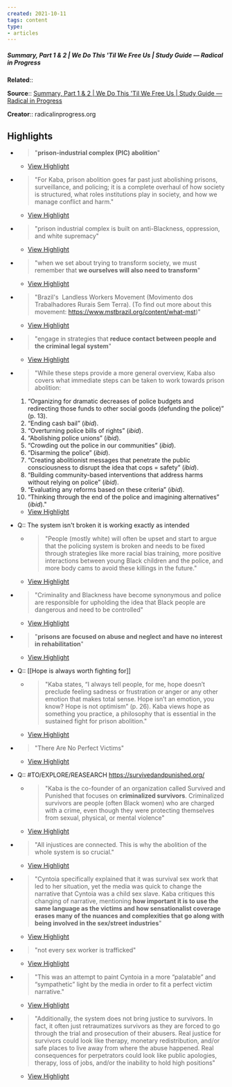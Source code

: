 ```yaml
---
created: 2021-10-11
tags: content
type: 
- articles
---
```

##### Summary, Part 1 & 2 | We Do This 'Til We Free Us | Study Guide — Radical in Progress

**Related**:: 

**Source**:: [Summary, Part 1 & 2 | We Do This 'Til We Free Us | Study Guide — Radical in Progress](https://radicalinprogress.org/kaba-2021-2)

**Creator**:: radicalinprogress.org

## Highlights
- > "**prison-industrial complex (PIC) abolition**" 
    - [View Highlight](https://radicalinprogress.org/kaba-2021-2?__readwiseLocation=0%2F3%2F0%2F0%2F0%2F0%2F1%2F1%2F3%2F3%2F1%2F5%2F1%3A10%2C2%2F3%2F0%2F0%2F0%2F0%2F1%2F1%2F3%2F3%2F1%2F5%2F1%3A1#:~:text=prison-industrial%20complex%20(PIC)%20abolition)

- > "For Kaba, prison abolition goes far past just abolishing prisons, surveillance, and policing; it is a complete overhaul of how society is structured, what roles institutions play in society, and how we manage conflict and harm." 
    - [View Highlight](https://radicalinprogress.org/kaba-2021-2?__readwiseLocation=0%2F4%2F0%2F0%2F0%2F0%2F1%2F1%2F3%2F3%2F1%2F5%2F1%3A0%2C0%2F4%2F0%2F0%2F0%2F0%2F1%2F1%2F3%2F3%2F1%2F5%2F1%3A228#:~:text=For%20Kaba%2C%20prison%20abolition%20goes%2Cwe%20manage%20conflict%20and%20harm.)

- > "prison industrial complex is built on anti-Blackness, oppression, and white supremacy" 
    - [View Highlight](https://radicalinprogress.org/kaba-2021-2?__readwiseLocation=0%2F4%2F0%2F0%2F0%2F0%2F1%2F1%2F3%2F3%2F1%2F5%2F1%3A238%2C0%2F4%2F0%2F0%2F0%2F0%2F1%2F1%2F3%2F3%2F1%2F5%2F1%3A323#:~:text=prison%20industrial%20complex%20is%20built%2Canti-Blackness%2C%20oppression%2C%20and%20white%20supremacy)

- > "when we set about trying to transform society, we must remember that **we ourselves will also need to transform**" 
    - [View Highlight](https://radicalinprogress.org/kaba-2021-2?__readwiseLocation=0%2F0%2F0%2F6%2F0%2F0%2F0%2F0%2F1%2F1%2F3%2F3%2F1%2F5%2F1%3A4%2C0%2F1%2F0%2F0%2F6%2F0%2F0%2F0%2F0%2F1%2F1%2F3%2F3%2F1%2F5%2F1%3A40#:~:text=when%20we%20set%20about%20trying%2Cwill%20also%20need%20to%20transform)

- > "Brazil's  Landless Workers Movement (Movimento dos Trabalhadores Rurais Sem Terra). (To find out more about this movement: https://www.mstbrazil.org/content/what-mst)" 
    - [View Highlight](https://radicalinprogress.org/kaba-2021-2?__readwiseLocation=2%2F0%2F1%2F6%2F0%2F0%2F0%2F0%2F1%2F1%2F3%2F3%2F1%2F5%2F1%3A161%2C2%2F0%2F1%2F6%2F0%2F0%2F0%2F0%2F1%2F1%2F3%2F3%2F1%2F5%2F1%3A327#:~:text=Brazil's%C2%A0%20Landless%20Workers%20Movement%20(Movimento%2Cmore%20about%20this%20movement%3A%20https%3A%2F%2Fwww.mstbrazil.org%2Fcontent%2Fwhat-mst))

- > "engage in strategies that **reduce contact between people and the criminal legal system**" 
    - [View Highlight](https://radicalinprogress.org/kaba-2021-2?__readwiseLocation=0%2F0%2F2%2F6%2F0%2F0%2F0%2F0%2F1%2F1%2F3%2F3%2F1%2F5%2F1%3A29%2C2%2F0%2F2%2F6%2F0%2F0%2F0%2F0%2F1%2F1%2F3%2F3%2F1%2F5%2F1%3A0#:~:text=engage%20in%20strategies%20that%20reduce%2Cand%20the%20criminal%20legal%20system)

- > "While these steps provide a more general overview, Kaba also covers what immediate steps can be taken to work towards prison abolition: 
    1. “Organizing for dramatic decreases of police budgets and redirecting those funds to other social goods (defunding the police)” (p. 13). 
    2. “Ending cash bail” (*ibid*).
    3. “Overturning police bills of rights” (*ibid*).
    4. “Abolishing police unions” (*ibid*).
    5. “Crowding out the police in our communities” (*ibid*).
    6. “Disarming the police” (*ibid*).
    7. “Creating abolitionist messages that penetrate the public consciousness to disrupt the idea that cops = safety” (*ibid*).
    8. “Building community-based interventions that address harms without relying on police” (*ibid*).
    9. “Evaluating any reforms based on these criteria” (*ibid*).
    10. “Thinking through the end of the police and imagining alternatives” (*ibid*)." 
    - [View Highlight](https://radicalinprogress.org/kaba-2021-2?__readwiseLocation=0%2F7%2F0%2F0%2F0%2F0%2F1%2F1%2F3%2F3%2F1%2F5%2F1%3A0%2C2%2F0%2F9%2F8%2F0%2F0%2F0%2F0%2F1%2F1%2F3%2F3%2F1%2F5%2F1%3A2#:~:text=While%20these%20steps%20provide%20a%2Cpolice%20and%20imagining%20alternatives%E2%80%9D%20(ibid).)

- Q:: The system isn't broken it is working exactly as intended
    - > "People (mostly white) will often be upset and start to argue that the policing system is broken and needs to be fixed through strategies like more racial bias training, more positive interactions between young Black children and the police, and more body cams to avoid these killings in the future." 
    - [View Highlight](https://radicalinprogress.org/kaba-2021-2?__readwiseLocation=0%2F13%2F0%2F0%2F0%2F0%2F1%2F1%2F3%2F3%2F1%2F5%2F1%3A129%2C0%2F13%2F0%2F0%2F0%2F0%2F1%2F1%2F3%2F3%2F1%2F5%2F1%3A428#:~:text=People%20(mostly%20white)%20will%20often%2Cthese%20killings%20in%20the%20future.)

- > "Criminality and Blackness have become synonymous and police are responsible for upholding the idea that Black people are dangerous and need to be controlled" 
    - [View Highlight](https://radicalinprogress.org/kaba-2021-2?__readwiseLocation=0%2F14%2F0%2F0%2F0%2F0%2F1%2F1%2F3%2F3%2F1%2F5%2F1%3A0%2C0%2F14%2F0%2F0%2F0%2F0%2F1%2F1%2F3%2F3%2F1%2F5%2F1%3A156#:~:text=Criminality%20and%20Blackness%20have%20become%2Cand%20need%20to%20be%20controlled)

- > "**prisons are focused on abuse and neglect and have no interest in rehabilitation**" 
    - [View Highlight](https://radicalinprogress.org/kaba-2021-2?__readwiseLocation=0%2F19%2F0%2F0%2F0%2F0%2F1%2F1%2F3%2F3%2F1%2F5%2F1%3A40%2C0%2F1%2F19%2F0%2F0%2F0%2F0%2F1%2F1%2F3%2F3%2F1%2F5%2F1%3A79#:~:text=prisons%20are%20focused%20on%20abuse%2Chave%20no%20interest%20in%20rehabilitation)

- Q:: [[Hope is always worth fighting for]]
    - > "Kaba states, “I always tell people, for me, hope doesn’t preclude feeling sadness or frustration or anger or any other emotion that makes total sense. Hope isn’t an emotion, you know? Hope is not optimism” (p. 26). Kaba views hope as something you practice, a philosophy that is essential in the sustained fight for prison abolition." 
    - [View Highlight](https://radicalinprogress.org/kaba-2021-2?__readwiseLocation=0%2F20%2F0%2F0%2F0%2F0%2F1%2F1%2F3%2F3%2F1%2F5%2F1%3A162%2C0%2F20%2F0%2F0%2F0%2F0%2F1%2F1%2F3%2F3%2F1%2F5%2F1%3A495#:~:text=Kaba%20states%2C%20%E2%80%9CI%20always%20tell%2Csustained%20fight%20for%20prison%20abolition.)

- > "There Are No Perfect Victims" 
    - [View Highlight](https://radicalinprogress.org/kaba-2021-2?__readwiseLocation=0%2F21%2F0%2F0%2F0%2F0%2F1%2F1%2F3%2F3%2F1%2F5%2F1%3A8%2C0%2F21%2F0%2F0%2F0%2F0%2F1%2F1%2F3%2F3%2F1%2F5%2F1%3A36#:~:text=There%20Are%20No%20Perfect%20Victims)

- Q:: #TO/EXPLORE/REASEARCH https://survivedandpunished.org/
    - > "Kaba is the co-founder of an organization called Survived and Punished that focuses on **criminalized survivors**. Criminalized survivors are people (often Black women) who are charged with a crime, even though they were protecting themselves from sexual, physical, or mental violence" 
    - [View Highlight](https://radicalinprogress.org/kaba-2021-2?__readwiseLocation=0%2F23%2F0%2F0%2F0%2F0%2F1%2F1%2F3%2F3%2F1%2F5%2F1%3A0%2C2%2F23%2F0%2F0%2F0%2F0%2F1%2F1%2F3%2F3%2F1%2F5%2F1%3A171#:~:text=Kaba%20is%20the%20co-founder%20of%2Csexual%2C%20physical%2C%20or%20mental%20violence)

- > "All injustices are connected. This is why the abolition of the whole system is so crucial." 
    - [View Highlight](https://radicalinprogress.org/kaba-2021-2?__readwiseLocation=0%2F28%2F0%2F0%2F0%2F0%2F1%2F1%2F3%2F3%2F1%2F5%2F1%3A114%2C0%2F28%2F0%2F0%2F0%2F0%2F1%2F1%2F3%2F3%2F1%2F5%2F1%3A205#:~:text=All%20injustices%20are%20connected.%20This%2Cwhole%20system%20is%20so%20crucial.)

- > "Cyntoia specifically explained that it was survival sex work that led to her situation, yet the media was quick to change the narrative that Cyntoia was a child sex slave. Kaba critiques this changing of narrative, mentioning **how important it is to use the same language as the victims and how sensationalist coverage erases many of the nuances and complexities that go along with being involved in the sex/street industries**" 
    - [View Highlight](https://radicalinprogress.org/kaba-2021-2?__readwiseLocation=0%2F32%2F0%2F0%2F0%2F0%2F1%2F1%2F3%2F3%2F1%2F5%2F1%3A285%2C0%2F1%2F32%2F0%2F0%2F0%2F0%2F1%2F1%2F3%2F3%2F1%2F5%2F1%3A198#:~:text=Cyntoia%20specifically%20explained%20that%20it%2Cinvolved%20in%20the%20sex%2Fstreet%20industries)

- > "not every sex worker is trafficked" 
    - [View Highlight](https://radicalinprogress.org/kaba-2021-2?__readwiseLocation=2%2F32%2F0%2F0%2F0%2F0%2F1%2F1%2F3%2F3%2F1%2F5%2F1%3A34%2C2%2F32%2F0%2F0%2F0%2F0%2F1%2F1%2F3%2F3%2F1%2F5%2F1%3A68#:~:text=not%20every%20sex%20worker%20is%20trafficked)

- > "This was an attempt to paint Cyntoia in a more “palatable” and “sympathetic” light by the media in order to fit a perfect victim narrative." 
    - [View Highlight](https://radicalinprogress.org/kaba-2021-2?__readwiseLocation=2%2F32%2F0%2F0%2F0%2F0%2F1%2F1%2F3%2F3%2F1%2F5%2F1%3A122%2C2%2F32%2F0%2F0%2F0%2F0%2F1%2F1%2F3%2F3%2F1%2F5%2F1%3A261#:~:text=This%20was%20an%20attempt%20to%2Cfit%20a%20perfect%20victim%20narrative.)

- > "Additionally, the system does not bring justice to survivors. In fact, it often just retraumatizes survivors as they are forced to go through the trial and prosecution of their abusers. Real justice for survivors could look like therapy, monetary redistribution, and/or safe places to live away from where the abuse happened. Real consequences for perpetrators could look like public apologies, therapy, loss of jobs, and/or the inability to hold high positions" 
    - [View Highlight](https://radicalinprogress.org/kaba-2021-2?__readwiseLocation=0%2F39%2F0%2F0%2F0%2F0%2F1%2F1%2F3%2F3%2F1%2F5%2F1%3A340%2C0%2F39%2F0%2F0%2F0%2F0%2F1%2F1%2F3%2F3%2F1%2F5%2F1%3A801#:~:text=Additionally%2C%20the%20system%20does%20not%2Cinability%20to%20hold%20high%20positions)

